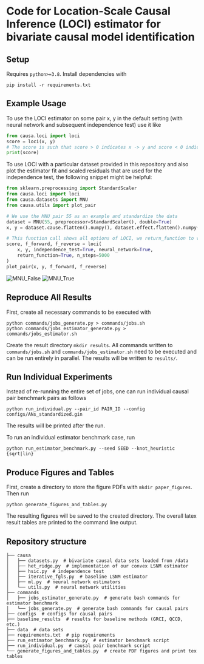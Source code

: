 # Code for Location-Scale Causal Inference (LOCI) estimator for bivariate causal model identification

## Setup

Requires `python>=3.8`. Install dependencies with
```
pip install -r requirements.txt
```

## Example Usage
To use the LOCI estimator on some pair x, y in the default setting (with neural network and subsequent independence test) use it like
```python
from causa.loci import loci
score = loci(x, y)
# The score is such that score > 0 indicates x -> y and score < 0 indicates y -> x.
print(score)
```

To use LOCI with a particular dataset provided in this repository and also plot the estimator fit and scaled residuals that are used for the independence test, the following snippet might be helpful:
```python
from sklearn.preprocessing import StandardScaler
from causa.loci import loci
from causa.datasets import MNU
from causa.utils import plot_pair

# We use the MNU pair 55 as an example and standardize the data
dataset = MNU(55, preprocessor=StandardScaler(), double=True)
x, y = dataset.cause.flatten().numpy(), dataset.effect.flatten().numpy()

# This function call shows all options of LOCI, we return_function to visualize the estimator
score, f_forward, f_reverse = loci(
    x, y, independence_test=True, neural_network=True, 
    return_function=True, n_steps=5000
)
plot_pair(x, y, f_forward, f_reverse)
```
![MNU_False](https://user-images.githubusercontent.com/7715036/221351915-fedaa072-7dff-4805-8b87-c50a862f935c.png#gh-light-mode-only)
![MNU_True](https://user-images.githubusercontent.com/7715036/221351917-ea3fa7f2-971d-4317-822b-60cce218292a.png#gh-dark-mode-only)

## Reproduce All Results 
First, create all necessary commands to be executed with
```
python commands/jobs_generate.py > commands/jobs.sh
python commands/jobs_estimator_generate.py > commands/jobs_estimator.sh
```
Create the result directory `mkdir results`.
All commands written to `commands/jobs.sh` and `commands/jobs_estimator.sh` need to be executed and can be run entirely in parallel.
The results will be written to `results/`.

## Run Individual Experiments
Instead of re-running the entire set of jobs, one can run individual causal pair benchmark pairs as follows
```
python run_individual.py --pair_id PAIR_ID --config configs/ANs_standardized.gin
```
The results will be printed after the run.

To run an individual estimator benchmark case, run
```
python run_estimator_benchmark.py --seed SEED --knot_heuristic {sqrt|lin}
```

## Produce Figures and Tables
First, create a directory to store the figure PDFs with `mkdir paper_figures`.
Then run 
```
python generate_figures_and_tables.py
```
The resulting figures will be saved to the created directory.
The overall latex result tables are printed to the command line output.

## Repository structure
```
├── causa  
│   ├── datasets.py  # bivariate causal data sets loaded from /data
│   ├── het_ridge.py  # implementation of our convex LSNM estimator
│   ├── hsic.py  # independence test
│   ├── iterative_fgls.py  # baseline LSNM estimator
│   ├── ml.py  # neural network estimators
│   └── utils.py  # neural network utilities
├── commands
│   ├── jobs_estimator_generate.py  # generate bash commands for estimator benchmark
│   └── jobs_generate.py  # generate bash commands for causal pairs
├── configs  # configs for causal pairs
├── baseline_results  # results for baseline methods (GRCI, QCCD, etc.)
├── data  # data sets
├── requirements.txt  # pip requirements
├── run_estimator_benchmark.py  # estimator benchmark script
├── run_individual.py  # causal pair benchmark script
└── generate_figures_and_tables.py  # create PDF figures and print tex tables
```
